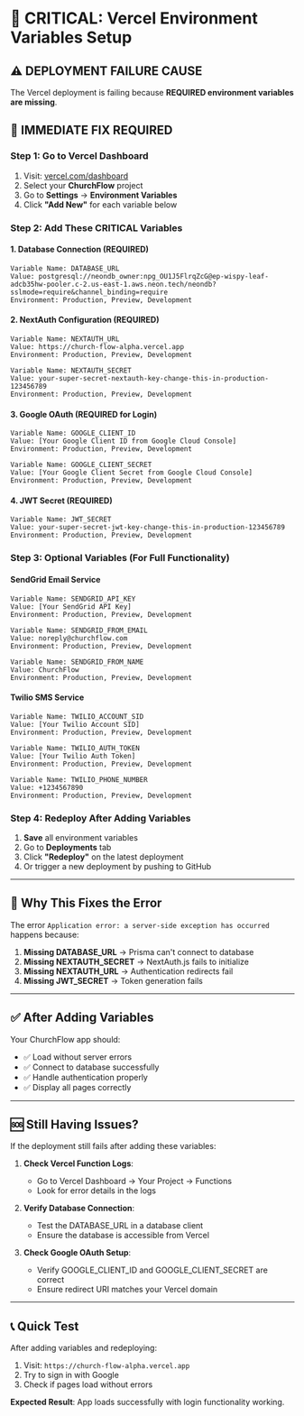 # 🚨 CRITICAL: Vercel Environment Variables Setup

## ⚠️ **DEPLOYMENT FAILURE CAUSE**
The Vercel deployment is failing because **REQUIRED environment variables are missing**.

## 🔧 **IMMEDIATE FIX REQUIRED**

### **Step 1: Go to Vercel Dashboard**
1. Visit: [vercel.com/dashboard](https://vercel.com/dashboard)
2. Select your **ChurchFlow** project
3. Go to **Settings** → **Environment Variables**
4. Click **"Add New"** for each variable below

### **Step 2: Add These CRITICAL Variables**

#### **1. Database Connection (REQUIRED)**
```
Variable Name: DATABASE_URL
Value: postgresql://neondb_owner:npg_OU1J5FlrqZcG@ep-wispy-leaf-adcb35hw-pooler.c-2.us-east-1.aws.neon.tech/neondb?sslmode=require&channel_binding=require
Environment: Production, Preview, Development
```

#### **2. NextAuth Configuration (REQUIRED)**
```
Variable Name: NEXTAUTH_URL
Value: https://church-flow-alpha.vercel.app
Environment: Production, Preview, Development
```

```
Variable Name: NEXTAUTH_SECRET
Value: your-super-secret-nextauth-key-change-this-in-production-123456789
Environment: Production, Preview, Development
```

#### **3. Google OAuth (REQUIRED for Login)**
```
Variable Name: GOOGLE_CLIENT_ID
Value: [Your Google Client ID from Google Cloud Console]
Environment: Production, Preview, Development
```

```
Variable Name: GOOGLE_CLIENT_SECRET
Value: [Your Google Client Secret from Google Cloud Console]
Environment: Production, Preview, Development
```

#### **4. JWT Secret (REQUIRED)**
```
Variable Name: JWT_SECRET
Value: your-super-secret-jwt-key-change-this-in-production-123456789
Environment: Production, Preview, Development
```

### **Step 3: Optional Variables (For Full Functionality)**

#### **SendGrid Email Service**
```
Variable Name: SENDGRID_API_KEY
Value: [Your SendGrid API Key]
Environment: Production, Preview, Development
```

```
Variable Name: SENDGRID_FROM_EMAIL
Value: noreply@churchflow.com
Environment: Production, Preview, Development
```

```
Variable Name: SENDGRID_FROM_NAME
Value: ChurchFlow
Environment: Production, Preview, Development
```

#### **Twilio SMS Service**
```
Variable Name: TWILIO_ACCOUNT_SID
Value: [Your Twilio Account SID]
Environment: Production, Preview, Development
```

```
Variable Name: TWILIO_AUTH_TOKEN
Value: [Your Twilio Auth Token]
Environment: Production, Preview, Development
```

```
Variable Name: TWILIO_PHONE_NUMBER
Value: +1234567890
Environment: Production, Preview, Development
```

### **Step 4: Redeploy After Adding Variables**

1. **Save** all environment variables
2. Go to **Deployments** tab
3. Click **"Redeploy"** on the latest deployment
4. Or trigger a new deployment by pushing to GitHub

---

## 🚨 **Why This Fixes the Error**

The error `Application error: a server-side exception has occurred` happens because:

1. **Missing DATABASE_URL** → Prisma can't connect to database
2. **Missing NEXTAUTH_SECRET** → NextAuth.js fails to initialize
3. **Missing NEXTAUTH_URL** → Authentication redirects fail
4. **Missing JWT_SECRET** → Token generation fails

---

## ✅ **After Adding Variables**

Your ChurchFlow app should:
- ✅ Load without server errors
- ✅ Connect to database successfully
- ✅ Handle authentication properly
- ✅ Display all pages correctly

---

## 🆘 **Still Having Issues?**

If the deployment still fails after adding these variables:

1. **Check Vercel Function Logs**:
   - Go to Vercel Dashboard → Your Project → Functions
   - Look for error details in the logs

2. **Verify Database Connection**:
   - Test the DATABASE_URL in a database client
   - Ensure the database is accessible from Vercel

3. **Check Google OAuth Setup**:
   - Verify GOOGLE_CLIENT_ID and GOOGLE_CLIENT_SECRET are correct
   - Ensure redirect URI matches your Vercel domain

---

## 📞 **Quick Test**

After adding variables and redeploying:
1. Visit: `https://church-flow-alpha.vercel.app`
2. Try to sign in with Google
3. Check if pages load without errors

**Expected Result**: App loads successfully with login functionality working.


